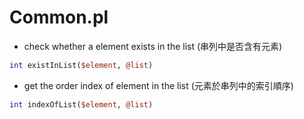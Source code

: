 # Common.pl



* check whether a element exists in the list (串列中是否含有元素)

```Perl
int existInList($element, @list)
```

* get the order index of element in the list (元素於串列中的索引順序)

```Perl
int indexOfList($element, @list)
```